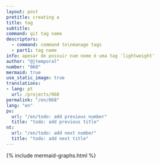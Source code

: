 ```yaml
---
layout: post
pretitle: creating a
title: tag
subtitle:
command: git tag name
descriptors:
  - command: command to\nmanage tags
  - part1: tag name
info: apesar de possuir num nome é uma tag 'lightweight'
author: "@jtemporal"
number: "068"
mermaid: true
use_static_image: true
translations:
- lang: pt
  url: /projects/068
permalink: "/en/068"
lang: "en"
pv:
  url: "/en/todo: add previous number"
  title: "todo: add previous title"
nt:
  url: "/en/todo: add next number"
  title: "todo: add next title"
---
```


{% include mermaid-graphs.html %}